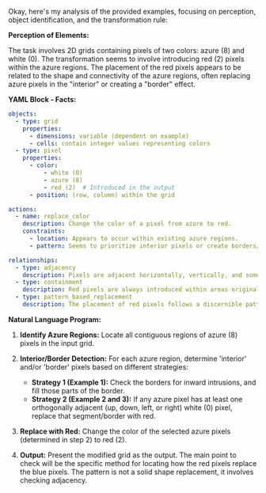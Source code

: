 Okay, here's my analysis of the provided examples, focusing on perception, object identification, and the transformation rule:

**Perception of Elements:**

The task involves 2D grids containing pixels of two colors: azure (8) and white (0). The transformation seems to involve introducing red (2) pixels within the azure regions. The placement of the red pixels appears to be related to the shape and connectivity of the azure regions, often replacing azure pixels in the "interior" or creating a "border" effect.

**YAML Block - Facts:**


```yaml
objects:
  - type: grid
    properties:
      - dimensions: variable (dependent on example)
      - cells: contain integer values representing colors
  - type: pixel
    properties:
      - color:
          - white (0)
          - azure (8)
          - red (2)  # Introduced in the output
      - position: (row, column) within the grid

actions:
  - name: replace_color
    description: Change the color of a pixel from azure to red.
    constraints:
      - location: Appears to occur within existing azure regions.
      - pattern: Seems to prioritize interior pixels or create borders/outlines.

relationships:
  - type: adjacency
    description: Pixels are adjacent horizontally, vertically, and sometimes diagonally.
  - type: containment
    description: Red pixels are always introduced within areas originally occupied by azure pixels.
  - type: pattern_based_replacement
    description: The placement of red pixels follows a discernible pattern based on local pixel configurations.
```


**Natural Language Program:**

1.  **Identify Azure Regions:** Locate all contiguous regions of azure (8) pixels in the input grid.

2.  **Interior/Border Detection:** For each azure region, determine 'interior' and/or 'border' pixels based on different strategies:
    *   **Strategy 1 (Example 1):** Check the borders for inward intrusions, and fill those parts of the border.
    *   **Strategy 2 (Example 2 and 3):** If any azure pixel has at least one orthogonally adjacent (up, down, left, or right) white (0) pixel, replace that segment/border with red.

3.  **Replace with Red:** Change the color of the selected azure pixels (determined in step 2) to red (2).

4.  **Output:** Present the modified grid as the output.
The main point to check will be the specific method for locating how the red pixels replace the blue pixels. The pattern is not a solid shape replacement, it involves checking adjacency.
